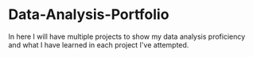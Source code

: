 # Data-Analysis-Portfolio
In here I will have multiple projects to show my data analysis proficiency and what I have learned in each project I've attempted. 
